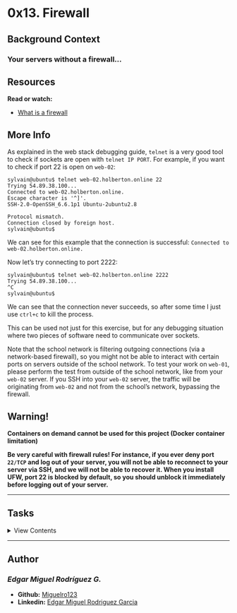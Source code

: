 # 0x13. Firewall

## Background Context

### Your servers without a firewall…

## Resources

**Read or watch:**

- [What is a firewall](https://en.wikipedia.org/wiki/Firewall_%28computing%29)

## More Info

As explained in the web stack debugging guide, `telnet` is a very good tool to check if sockets are open with `telnet IP PORT`. For example, if you want to check if port 22 is open on `web-02`:

```
sylvain@ubuntu$ telnet web-02.holberton.online 22
Trying 54.89.38.100...
Connected to web-02.holberton.online.
Escape character is '^]'.
SSH-2.0-OpenSSH_6.6.1p1 Ubuntu-2ubuntu2.8

Protocol mismatch.
Connection closed by foreign host.
sylvain@ubuntu$
```

We can see for this example that the connection is successful: `Connected to web-02.holberton.online.`

Now let’s try connecting to port 2222:

```
sylvain@ubuntu$ telnet web-02.holberton.online 2222
Trying 54.89.38.100...
^C
sylvain@ubuntu$
```

We can see that the connection never succeeds, so after some time I just use `ctrl+c` to kill the process.

This can be used not just for this exercise, but for any debugging situation where two pieces of software need to communicate over sockets.

Note that the school network is filtering outgoing connections (via a network-based firewall), so you might not be able to interact with certain ports on servers outside of the school network. To test your work on `web-01`, please perform the test from outside of the school network, like from your `web-02` server. If you SSH into your `web-02` server, the traffic will be originating from `web-02` and not from the school’s network, bypassing the firewall.

## Warning!

**Containers on demand cannot be used for this project (Docker container limitation)**

**Be very careful with firewall rules! For instance, if you ever deny port `22/TCP` and log out of your server, you will not be able to reconnect to your server via SSH, and we will not be able to recover it. When you install UFW, port 22 is blocked by default, so you should unblock it immediately before logging out of your server.**

---

## Tasks

<details>
<summary>View Contents</summary>

### [0. Firewall ABC](./0-firewall_ABC)

Pick one answer for every question.

What is a firewall?

1. A hardware security system
2. A hardware or software security system
3. A software security system

What are the 2 types of firewall:

1. Soft and hard firewall
2. Incoming and outgoing firewall
3. Network and host-based firewall

What is the main function of a firewall?

1. To filter incoming and outgoing network traffic
2. To filter incoming and outgoing TCP traffic
3. To filter outgoing traffic

**Repo:**

* GitHub repository: `holberton-system_engineering-devops`
* Directory: `0x13-firewall`
* File: `0-firewall_ABC`

### [1. Block all incoming traffic but](./1-block_all_incoming_traffic_but)

Let’s install the `ufw` firewall and setup a few rules on `web-01`.

Requirements:

- The requirements below must be applied to `web-01` (feel free to do it on `lb-01` and `web-02`, but it won’t be checked)
- Configure `ufw` so that it blocks all incoming traffic, except the following TCP ports:
  - `22` (SSH)
  - `443` (HTTPS SSL)
  - `80` (HTTP)
- Share the `ufw` commands that you used in your answer file

**Repo:**

* GitHub repository: `holberton-system_engineering-devops`
* Directory: `0x13-firewall`
* File: `1-block_all_incoming_traffic_but`

### [2. Port forwarding #advanced](./100-port_forwarding)

Firewalls can not only filter requests, they can also forward them.

Requirements:

- Configure `web-01` so that its firewall redirects port `8080/TCP` to port `80/TCP`.
- Your answer file should be a copy of the `ufw` configuration file that you modified to make this happen

Terminal in `web-01`:

```
root@03-web-01:~# netstat -lpn
Active Internet connections (only servers)
Proto Recv-Q Send-Q Local Address           Foreign Address         State       PID/Program name
tcp        0      0 0.0.0.0:80              0.0.0.0:*               LISTEN      2473/nginx
tcp        0      0 0.0.0.0:22              0.0.0.0:*               LISTEN      978/sshd
tcp6       0      0 :::80                   :::*                    LISTEN      2473/nginx
tcp6       0      0 :::22                   :::*                    LISTEN      978/sshd
udp        0      0 0.0.0.0:68              0.0.0.0:*                           594/dhclient
udp        0      0 0.0.0.0:54432           0.0.0.0:*                           594/dhclient
udp6       0      0 :::32563                :::*                                594/dhclient
Active UNIX domain sockets (only servers)
Proto RefCnt Flags       Type       State         I-Node   PID/Program name    Path
unix  2      [ ACC ]     SEQPACKET  LISTENING     7175     433/systemd-udevd   /run/udev/control
unix  2      [ ACC ]     STREAM     LISTENING     6505     1/init              @/com/ubuntu/upstart
unix  2      [ ACC ]     STREAM     LISTENING     8048     741/dbus-daemon     /var/run/dbus/system_bus_socket
unix  2      [ ACC ]     STREAM     LISTENING     8419     987/acpid           /var/run/acpid.socket
root@03-web-01:~#
root@03-web-01:~# grep listen /etc/nginx/sites-enabled/default
    listen 80 default_server;
    listen [::]:80 default_server ipv6only=on;
    # pass the PHP scripts to FastCGI server listening on 127.0.0.1:9000
#   listen 8000;
#   listen somename:8080;
#   listen 443;
root@03-web-01:~#
```

- My web server `nginx` is only listening on port `80`
- `netstat` shows that nothing is listening on `8080`

Terminal in `web-02`:

```
ubuntu@03-web-02:~$ curl -sI web-01.holberton.online:80
HTTP/1.1 200 OK
Server: nginx/1.4.6 (Ubuntu)
Date: Tue, 07 Mar 2017 02:14:41 GMT
Content-Type: text/html
Content-Length: 612
Last-Modified: Tue, 04 Mar 2014 11:46:45 GMT
Connection: keep-alive
ETag: "5315bd25-264"
Accept-Ranges: bytes

ubuntu@03-web-02:~$ curl -sI web-01.holberton.online:8080
HTTP/1.1 200 OK
Server: nginx/1.4.6 (Ubuntu)
Date: Tue, 07 Mar 2017 02:14:43 GMT
Content-Type: text/html
Content-Length: 612
Last-Modified: Tue, 04 Mar 2014 11:46:45 GMT
Connection: keep-alive
ETag: "5315bd25-264"
Accept-Ranges: bytes

ubuntu@03-web-02:~$
```

I use curl to query `web-01.holberton.online`, and since my firewall is forwarding the ports, I get a `HTTP 200` response on port `80/TCP` and also on port `8080/TCP`.

**Repo:**

* GitHub repository: `holberton-system_engineering-devops`
* Directory: `0x13-firewall`
* File: `100-port_forwarding`

</details>

---

## Author
### _Edgar Miguel Rodríguez G._

- **Github:** [Miguelro123](https://github.com/Miguelro123) 
- **Linkedin:** [Edgar Miguel Rodriguez Garcia](https://www.linkedin.com/in/edgar-miguel-rodriguez-garcia-20a5281a2/)
